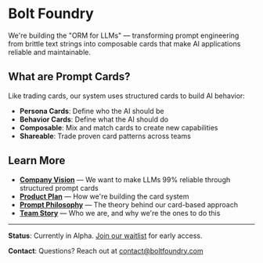 # Bolt Foundry

We're building the "ORM for LLMs" — transforming prompt engineering from brittle
text strings into composable cards that make AI applications reliable and
maintainable.

## What are Prompt Cards?

Like trading cards, our system uses structured cards to build AI behavior:

- **Persona Cards**: Define who the AI should be
- **Behavior Cards**: Define what the AI should do
- **Composable**: Mix and match cards to create new capabilities
- **Shareable**: Trade proven card patterns across teams

## Learn More

- **[Company Vision](./docs/company-vision.md)** — We want to make LLMs 99%
  reliable through structured prompt cards
- **[Product Plan](./docs/product-plan.md)** — How we're building the card
  system
- **[Prompt Philosophy](./docs/prompt-philosophy.md)** — The theory behind our
  card-based approach
- **[Team Story](./docs/team-story.md)** — Who we are, and why we're the ones to
  do this

---

**Status**: Currently in Alpha. [Join our waitlist](https://boltfoundry.com) for
early access.

**Contact**: Questions? Reach out at
[contact@boltfoundry.com](mailto:contact@boltfoundry.com)
